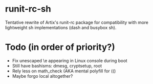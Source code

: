 # runit-rc-sh

Tentative rewrite of Artix's runit-rc package for compatibility with more lightweight sh implementations (dash and busybox sh). 

# Todo (in order of priority?)

- Fix unescaped \e appearing in Linux console during boot
- Still have bashisms: dmesg, cryptsetup, root
- Rely less on math\_check (AKA mental polyfill for (()
- Maybe forgo local altogether?
